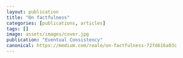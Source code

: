 ```yaml
---
layout: publication
title: "On factfulness"
categories: [publications, articles]
tags: []
image: assets/images/cover.jpg
publication: "Eventual Consistency"
canonical: https://medium.com/reale/on-factfulness-72fd616a03c
---
```

